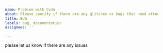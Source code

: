 ```yaml
---
name: Problem with Code
about: Please specify if there are any glitches or bugs that need attention.
title: BUG
labels: bug, documentation
assignees: ''

---
```


please let us know if there are any issues
